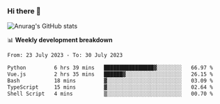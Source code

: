 ### Hi there 👋
![Anurag's GitHub stats](https://github-readme-stats.vercel.app/api?username=jami1024&show_icons=true&theme=radical)

📊 **Weekly development breakdown**
<!--START_SECTION:waka-->

```txt
From: 23 July 2023 - To: 30 July 2023

Python         6 hrs 39 mins   ████████████████▓░░░░░░░░   66.97 %
Vue.js         2 hrs 35 mins   ██████▓░░░░░░░░░░░░░░░░░░   26.15 %
Bash           18 mins         ▓░░░░░░░░░░░░░░░░░░░░░░░░   03.09 %
TypeScript     15 mins         ▓░░░░░░░░░░░░░░░░░░░░░░░░   02.64 %
Shell Script   4 mins          ▒░░░░░░░░░░░░░░░░░░░░░░░░   00.70 %
```

<!--END_SECTION:waka-->
<!--
**jami1024/jami1024** is a ✨ _special_ ✨ repository because its `README.md` (this file) appears on your GitHub profile.

Here are some ideas to get you started:

- 🔭 I’m currently working on ...
- 🌱 I’m currently learning ...
- 👯 I’m looking to collaborate on ...
- 🤔 I’m looking for help with ...
- 💬 Ask me about ...
- 📫 How to reach me: ...
- 😄 Pronouns: ...
- ⚡ Fun fact: ...
-->
